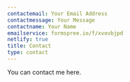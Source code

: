 ```yaml
---
contactemail: Your Email Address
contactmessage: Your Message
contactname: Your Name
emailservice: formspree.io/f/xvovbjpd
netlify: true
title: Contact
type: contact
---
```


You can contact me here.